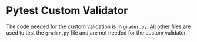 # Pytest Custom Validator

The code needed for the custom validation is in `grader.py`.
All other files are used to test the `grader.py` file and are not needed for the custom validator.
